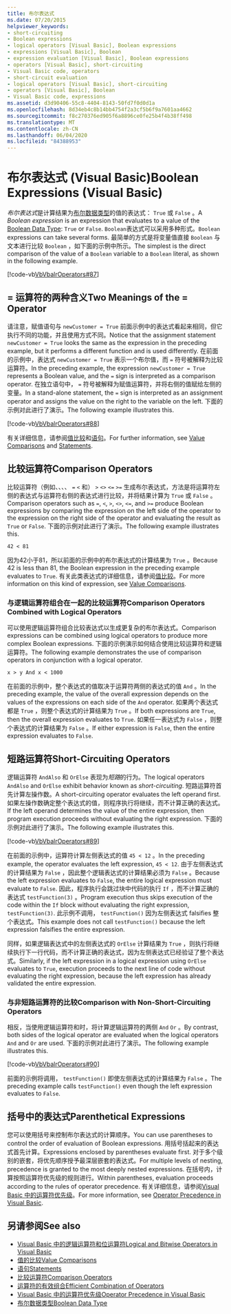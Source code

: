 ```yaml
---
title: 布尔表达式
ms.date: 07/20/2015
helpviewer_keywords:
- short-circuiting
- Boolean expressions
- logical operators [Visual Basic], Boolean expressions
- expressions [Visual Basic], Boolean
- expression evaluation [Visual Basic], Boolean expressions
- operators [Visual Basic], short-circuiting
- Visual Basic code, operators
- short-circuit evaluation
- logical operators [Visual Basic], short-circuiting
- operators [Visual Basic], Boolean
- Visual Basic code, expressions
ms.assetid: d3d90406-55c8-4404-8143-50fd7f0d0d1a
ms.openlocfilehash: 8d34eb4c8b14bb4754f2a3cf5b6f9a7601aa4662
ms.sourcegitcommit: f8c270376ed905f6a8896ce0fe25b4f4b38ff498
ms.translationtype: MT
ms.contentlocale: zh-CN
ms.lasthandoff: 06/04/2020
ms.locfileid: "84388953"
---
```

# <a name="boolean-expressions-visual-basic"></a><span data-ttu-id="12b87-102">布尔表达式 (Visual Basic)</span><span class="sxs-lookup"><span data-stu-id="12b87-102">Boolean Expressions (Visual Basic)</span></span>
<span data-ttu-id="12b87-103">*布尔表达式*是计算结果为[布尔数据类型](../../../language-reference/data-types/boolean-data-type.md)的值的表达式： `True` 或 `False` 。</span><span class="sxs-lookup"><span data-stu-id="12b87-103">A *Boolean expression* is an expression that evaluates to a value of the [Boolean Data Type](../../../language-reference/data-types/boolean-data-type.md): `True` or `False`.</span></span> <span data-ttu-id="12b87-104">`Boolean`表达式可以采用多种形式。</span><span class="sxs-lookup"><span data-stu-id="12b87-104">`Boolean` expressions can take several forms.</span></span> <span data-ttu-id="12b87-105">最简单的方式是将变量值直接 `Boolean` 与文本进行比较 `Boolean` ，如下面的示例中所示。</span><span class="sxs-lookup"><span data-stu-id="12b87-105">The simplest is the direct comparison of the value of a `Boolean` variable to a `Boolean` literal, as shown in the following example.</span></span>  
  
 [!code-vb[VbVbalrOperators#87](~/samples/snippets/visualbasic/VS_Snippets_VBCSharp/VbVbalrOperators/VB/Class1.vb#87)]  
  
## <a name="two-meanings-of-the--operator"></a><span data-ttu-id="12b87-106">= 运算符的两种含义</span><span class="sxs-lookup"><span data-stu-id="12b87-106">Two Meanings of the = Operator</span></span>  
 <span data-ttu-id="12b87-107">请注意，赋值语句与 `newCustomer = True` 前面示例中的表达式看起来相同，但它执行不同的功能，并且使用方式不同。</span><span class="sxs-lookup"><span data-stu-id="12b87-107">Notice that the assignment statement `newCustomer = True` looks the same as the expression in the preceding example, but it performs a different function and is used differently.</span></span> <span data-ttu-id="12b87-108">在前面的示例中，表达式 `newCustomer = True` 表示一个布尔值，而 `=` 符号被解释为比较运算符。</span><span class="sxs-lookup"><span data-stu-id="12b87-108">In the preceding example, the expression `newCustomer = True` represents a Boolean value, and the `=` sign is interpreted as a comparison operator.</span></span> <span data-ttu-id="12b87-109">在独立语句中， `=` 符号被解释为赋值运算符，并将右侧的值赋给左侧的变量。</span><span class="sxs-lookup"><span data-stu-id="12b87-109">In a stand-alone statement, the `=` sign is interpreted as an assignment operator and assigns the value on the right to the variable on the left.</span></span> <span data-ttu-id="12b87-110">下面的示例对此进行了演示。</span><span class="sxs-lookup"><span data-stu-id="12b87-110">The following example illustrates this.</span></span>  
  
 [!code-vb[VbVbalrOperators#88](~/samples/snippets/visualbasic/VS_Snippets_VBCSharp/VbVbalrOperators/VB/Class1.vb#88)]  
  
 <span data-ttu-id="12b87-111">有关详细信息，请参阅[值比较](value-comparisons.md)和[语句](../../../language-reference/statements/index.md)。</span><span class="sxs-lookup"><span data-stu-id="12b87-111">For further information, see [Value Comparisons](value-comparisons.md) and [Statements](../../../language-reference/statements/index.md).</span></span>  
  
## <a name="comparison-operators"></a><span data-ttu-id="12b87-112">比较运算符</span><span class="sxs-lookup"><span data-stu-id="12b87-112">Comparison Operators</span></span>  
 <span data-ttu-id="12b87-113">比较运算符（例如、、、、 `=` `<` 和） `>` `<>` `<=` `>=` 生成布尔表达式，方法是将运算符左侧的表达式与运算符右侧的表达式进行比较，并将结果计算为 `True` 或 `False` 。</span><span class="sxs-lookup"><span data-stu-id="12b87-113">Comparison operators such as `=`, `<`, `>`, `<>`, `<=`, and `>=` produce Boolean expressions by comparing the expression on the left side of the operator to the expression on the right side of the operator and evaluating the result as `True` or `False`.</span></span> <span data-ttu-id="12b87-114">下面的示例对此进行了演示。</span><span class="sxs-lookup"><span data-stu-id="12b87-114">The following example illustrates this.</span></span>  
  
 `42 < 81`  
  
 <span data-ttu-id="12b87-115">因为42小于81，所以前面的示例中的布尔表达式的计算结果为 `True` 。</span><span class="sxs-lookup"><span data-stu-id="12b87-115">Because 42 is less than 81, the Boolean expression in the preceding example evaluates to `True`.</span></span> <span data-ttu-id="12b87-116">有关此类表达式的详细信息，请参阅[值比较](value-comparisons.md)。</span><span class="sxs-lookup"><span data-stu-id="12b87-116">For more information on this kind of expression, see [Value Comparisons](value-comparisons.md).</span></span>  
  
### <a name="comparison-operators-combined-with-logical-operators"></a><span data-ttu-id="12b87-117">与逻辑运算符组合在一起的比较运算符</span><span class="sxs-lookup"><span data-stu-id="12b87-117">Comparison Operators Combined with Logical Operators</span></span>  
 <span data-ttu-id="12b87-118">可以使用逻辑运算符组合比较表达式以生成更复杂的布尔表达式。</span><span class="sxs-lookup"><span data-stu-id="12b87-118">Comparison expressions can be combined using logical operators to produce more complex Boolean expressions.</span></span> <span data-ttu-id="12b87-119">下面的示例演示如何结合使用比较运算符和逻辑运算符。</span><span class="sxs-lookup"><span data-stu-id="12b87-119">The following example demonstrates the use of comparison operators in conjunction with a logical operator.</span></span>  
  
 `x > y And x < 1000`  
  
 <span data-ttu-id="12b87-120">在前面的示例中，整个表达式的值取决于运算符两侧的表达式的值 `And` 。</span><span class="sxs-lookup"><span data-stu-id="12b87-120">In the preceding example, the value of the overall expression depends on the values of the expressions on each side of the `And` operator.</span></span> <span data-ttu-id="12b87-121">如果两个表达式都是 `True` ，则整个表达式的计算结果为 `True` 。</span><span class="sxs-lookup"><span data-stu-id="12b87-121">If both expressions are `True`, then the overall expression evaluates to `True`.</span></span> <span data-ttu-id="12b87-122">如果任一表达式为 `False` ，则整个表达式的计算结果为 `False` 。</span><span class="sxs-lookup"><span data-stu-id="12b87-122">If either expression is `False`, then the entire expression evaluates to `False`.</span></span>  
  
## <a name="short-circuiting-operators"></a><span data-ttu-id="12b87-123">短路运算符</span><span class="sxs-lookup"><span data-stu-id="12b87-123">Short-Circuiting Operators</span></span>  
 <span data-ttu-id="12b87-124">逻辑运算符 `AndAlso` 和 `OrElse` 表现为*短路*的行为。</span><span class="sxs-lookup"><span data-stu-id="12b87-124">The logical operators `AndAlso` and `OrElse` exhibit behavior known as *short-circuiting*.</span></span> <span data-ttu-id="12b87-125">短路运算符首先计算左操作数。</span><span class="sxs-lookup"><span data-stu-id="12b87-125">A short-circuiting operator evaluates the left operand first.</span></span> <span data-ttu-id="12b87-126">如果左操作数确定整个表达式的值，则程序执行将继续，而不计算正确的表达式。</span><span class="sxs-lookup"><span data-stu-id="12b87-126">If the left operand determines the value of the entire expression, then program execution proceeds without evaluating the right expression.</span></span> <span data-ttu-id="12b87-127">下面的示例对此进行了演示。</span><span class="sxs-lookup"><span data-stu-id="12b87-127">The following example illustrates this.</span></span>  
  
 [!code-vb[VbVbalrOperators#89](~/samples/snippets/visualbasic/VS_Snippets_VBCSharp/VbVbalrOperators/VB/Class1.vb#89)]  
  
 <span data-ttu-id="12b87-128">在前面的示例中，运算符计算左侧表达式的值 `45 < 12` 。</span><span class="sxs-lookup"><span data-stu-id="12b87-128">In the preceding example, the operator evaluates the left expression, `45 < 12`.</span></span> <span data-ttu-id="12b87-129">由于左侧表达式的计算结果为 `False` ，因此整个逻辑表达式的计算结果必须为 `False` 。</span><span class="sxs-lookup"><span data-stu-id="12b87-129">Because the left expression evaluates to `False`, the entire logical expression must evaluate to `False`.</span></span> <span data-ttu-id="12b87-130">因此，程序执行会跳过块中代码的执行 `If` ，而不计算正确的表达式 `testFunction(3)` 。</span><span class="sxs-lookup"><span data-stu-id="12b87-130">Program execution thus skips execution of the code within the `If` block without evaluating the right expression, `testFunction(3)`.</span></span> <span data-ttu-id="12b87-131">此示例不调用， `testFunction()` 因为左侧表达式 falsifies 整个表达式。</span><span class="sxs-lookup"><span data-stu-id="12b87-131">This example does not call `testFunction()` because the left expression falsifies the entire expression.</span></span>  
  
 <span data-ttu-id="12b87-132">同样，如果逻辑表达式中的左侧表达式的 `OrElse` 计算结果为 `True` ，则执行将继续执行下一行代码，而不计算正确的表达式，因为左侧表达式已经验证了整个表达式。</span><span class="sxs-lookup"><span data-stu-id="12b87-132">Similarly, if the left expression in a logical expression using `OrElse` evaluates to `True`, execution proceeds to the next line of code without evaluating the right expression, because the left expression has already validated the entire expression.</span></span>  
  
### <a name="comparison-with-non-short-circuiting-operators"></a><span data-ttu-id="12b87-133">与非短路运算符的比较</span><span class="sxs-lookup"><span data-stu-id="12b87-133">Comparison with Non-Short-Circuiting Operators</span></span>  
 <span data-ttu-id="12b87-134">相反，当使用逻辑运算符和时，将计算逻辑运算符的两侧 `And` `Or` 。</span><span class="sxs-lookup"><span data-stu-id="12b87-134">By contrast, both sides of the logical operator are evaluated when the logical operators `And` and `Or` are used.</span></span> <span data-ttu-id="12b87-135">下面的示例对此进行了演示。</span><span class="sxs-lookup"><span data-stu-id="12b87-135">The following example illustrates this.</span></span>  
  
 [!code-vb[VbVbalrOperators#90](~/samples/snippets/visualbasic/VS_Snippets_VBCSharp/VbVbalrOperators/VB/Class1.vb#90)]  
  
 <span data-ttu-id="12b87-136">前面的示例将调用， `testFunction()` 即使左侧表达式的计算结果为 `False` 。</span><span class="sxs-lookup"><span data-stu-id="12b87-136">The preceding example calls `testFunction()` even though the left expression evaluates to `False`.</span></span>  
  
## <a name="parenthetical-expressions"></a><span data-ttu-id="12b87-137">括号中的表达式</span><span class="sxs-lookup"><span data-stu-id="12b87-137">Parenthetical Expressions</span></span>  
 <span data-ttu-id="12b87-138">您可以使用括号来控制布尔表达式的计算顺序。</span><span class="sxs-lookup"><span data-stu-id="12b87-138">You can use parentheses to control the order of evaluation of Boolean expressions.</span></span> <span data-ttu-id="12b87-139">用括号括起来的表达式首先计算。</span><span class="sxs-lookup"><span data-stu-id="12b87-139">Expressions enclosed by parentheses evaluate first.</span></span> <span data-ttu-id="12b87-140">对于多个级别的嵌套，将优先顺序授予最深层嵌套的表达式。</span><span class="sxs-lookup"><span data-stu-id="12b87-140">For multiple levels of nesting, precedence is granted to the most deeply nested expressions.</span></span> <span data-ttu-id="12b87-141">在括号内，计算按照运算符优先级的规则进行。</span><span class="sxs-lookup"><span data-stu-id="12b87-141">Within parentheses, evaluation proceeds according to the rules of operator precedence.</span></span> <span data-ttu-id="12b87-142">有关详细信息，请参阅[Visual Basic 中的运算符优先级](../../../language-reference/operators/operator-precedence.md)。</span><span class="sxs-lookup"><span data-stu-id="12b87-142">For more information, see [Operator Precedence in Visual Basic](../../../language-reference/operators/operator-precedence.md).</span></span>  
  
## <a name="see-also"></a><span data-ttu-id="12b87-143">另请参阅</span><span class="sxs-lookup"><span data-stu-id="12b87-143">See also</span></span>

- [<span data-ttu-id="12b87-144">Visual Basic 中的逻辑运算符和位运算符</span><span class="sxs-lookup"><span data-stu-id="12b87-144">Logical and Bitwise Operators in Visual Basic</span></span>](logical-and-bitwise-operators.md)
- [<span data-ttu-id="12b87-145">值的比较</span><span class="sxs-lookup"><span data-stu-id="12b87-145">Value Comparisons</span></span>](value-comparisons.md)
- [<span data-ttu-id="12b87-146">语句</span><span class="sxs-lookup"><span data-stu-id="12b87-146">Statements</span></span>](../statements.md)
- [<span data-ttu-id="12b87-147">比较运算符</span><span class="sxs-lookup"><span data-stu-id="12b87-147">Comparison Operators</span></span>](../../../language-reference/operators/comparison-operators.md)
- [<span data-ttu-id="12b87-148">运算符的有效组合</span><span class="sxs-lookup"><span data-stu-id="12b87-148">Efficient Combination of Operators</span></span>](efficient-combination-of-operators.md)
- [<span data-ttu-id="12b87-149">Visual Basic 中的运算符优先级</span><span class="sxs-lookup"><span data-stu-id="12b87-149">Operator Precedence in Visual Basic</span></span>](../../../language-reference/operators/operator-precedence.md)
- [<span data-ttu-id="12b87-150">布尔数据类型</span><span class="sxs-lookup"><span data-stu-id="12b87-150">Boolean Data Type</span></span>](../../../language-reference/data-types/boolean-data-type.md)
